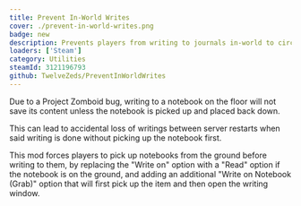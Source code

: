```yaml
---
title: Prevent In-World Writes
cover: ./prevent-in-world-writes.png
badge: new
description: Prevents players from writing to journals in-world to circumvent a PZ saving bug.
loaders: ['Steam']
category: Utilities
steamId: 3121196793
github: TwelveZeds/PreventInWorldWrites
---
```


Due to a Project Zomboid bug, writing to a notebook on the floor will not save its content unless the notebook is picked up and placed back down.

This can lead to accidental loss of writings between server restarts when said writing is done without picking up the notebook first.

This mod forces players to pick up notebooks from the ground before writing to them, by replacing the "Write on" option with a "Read" option if the notebook is on the ground, and adding an additional "Write on Notebook (Grab)" option that will first pick up the item and then open the writing window.